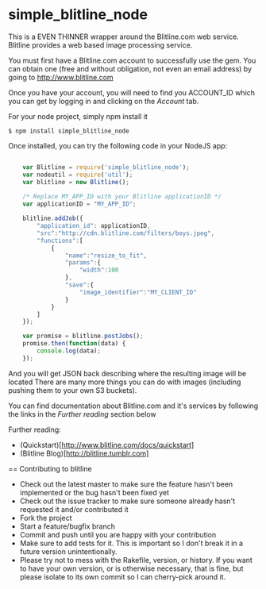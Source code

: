simple_blitline_node
====================

This is a EVEN THINNER wrapper around the Blitline.com web service. Blitline provides a web based image processing service.

You must first have a Blitline.com account to successfully use the gem. You can obtain one (free and without obligation, not even an email address) by going to http://www.blitline.com

Once you have your account, you will need to find you ACCOUNT_ID which you can get by logging in and clicking on the *Account* tab.


For your node project, simply npm install it

    $ npm install simple_blitline_node

Once installed, you can try the following code in your NodeJS app:

```javascript

    var Blitline = require('simple_blitline_node');
    var nodeutil = require('util');
    var blitline = new Blitline();
    
    /* Replace MY_APP_ID with your Blitline applicationID */
    var applicationID = "MY_APP_ID";

    blitline.addJob({
        "application_id": applicationID,
        "src":"http://cdn.blitline.com/filters/boys.jpeg",
        "functions":[
            {
                "name":"resize_to_fit",
                "params":{
                    "width":100
                },
                "save":{
                    "image_identifier":"MY_CLIENT_ID"
                }
            }
        ]
    });

    var promise = blitline.postJobs();
    promise.then(function(data) {
        console.log(data);
    });

```

And you will get JSON back describing where the resulting image will be located
There are many more things you can do with images (including pushing them to your own S3 buckets).


You can find documentation about Blitline.com and it's services by following the links in the *Further reading* section below

Further reading:

* (Quickstart)[http://www.blitline.com/docs/quickstart]
* (Blitline Blog)[http://blitline.tumblr.com]


== Contributing to blitline

* Check out the latest master to make sure the feature hasn't been implemented or the bug hasn't been fixed yet
* Check out the issue tracker to make sure someone already hasn't requested it and/or contributed it
* Fork the project
* Start a feature/bugfix branch
* Commit and push until you are happy with your contribution
* Make sure to add tests for it. This is important so I don't break it in a future version unintentionally.
* Please try not to mess with the Rakefile, version, or history. If you want to have your own version, or is otherwise necessary, that is fine, but please isolate to its own commit so I can cherry-pick around it.
